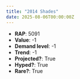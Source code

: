 ```yaml
---
title: "2014 Shades"
date: 2025-08-06T00:00:00Z
---
```

- **RAP**: 5091
- **Value**: -1
- **Demand level**: -1
- **Trend**: -1
- **Projected?**: True
- **Hyped?**: True
- **Rare?**: True
